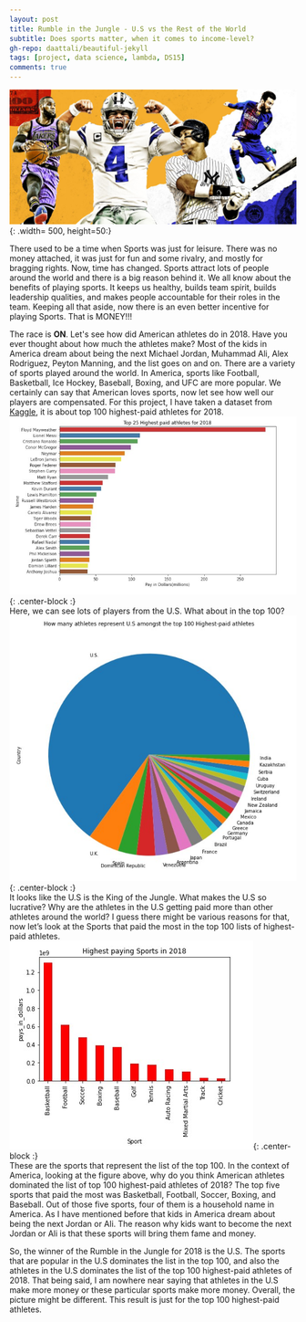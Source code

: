 ```yaml
---
layout: post
title: Rumble in the Jungle - U.S vs the Rest of the World
subtitle: Does sports matter, when it comes to income-level?
gh-repo: daattali/beautiful-jekyll
tags: [project, data science, lambda, DS15]
comments: true
---
```

![](/img/athletes.jpg){: .width= 500, height=50:}

There used to be a time when Sports was just for leisure. There was no money attached, it was just for fun and some rivalry, and mostly for bragging rights. Now, time has changed. Sports attract lots of people around the world and there is a big reason behind it. We all know about the benefits of playing sports. It keeps us healthy, builds team spirit, builds leadership qualities, and makes people accountable for their roles in the team. Keeping all that aside, now there is an even better incentive for playing Sports. That is MONEY!!!  

The race is **ON**. Let's see how did American athletes do in 2018. Have you ever thought about how much the athletes make? Most of the kids in America dream about being the next Michael Jordan, Muhammad Ali, Alex Rodriguez, Peyton Manning, and the list goes on and on. There are a variety of sports played around the world. In America, sports like Football, Basketball, Ice Hockey, Baseball, Boxing, and UFC are more popular. We certainly can say that American loves sports, now let see how well our players are compensated. For this project, I have taken a dataset from [Kaggle](https://www.kaggle.com/pavanraj159/forbes-100-highest-paid-athletes-2018), it is about top 100 highest-paid athletes for 2018. 
![Plot](/img/top25athelete.jpg){: .center-block :}  
Here, we can see lots of players from the U.S. What about in the top 100?  
![](/img/usa.jpg){: .center-block :}  
It looks like the U.S is the King of the Jungle. What makes the U.S so lucrative? Why are the athletes in the U.S getting paid more than other athletes around the world? I guess there might be various reasons for that, now let’s look at the Sports that paid the most in the top 100 lists of highest-paid athletes.  
![](/img/topsports.jpg){: .center-block :}  
These are the sports that represent the list of the top 100. In the context of America, looking at the figure above, why do you think American athletes dominated the list of top 100 highest-paid athletes of 2018? The top five sports that paid the most was Basketball, Football, Soccer, Boxing, and Baseball. Out of those five sports, four of them is a household name in America. As I have mentioned before that kids in America dream about being the next Jordan or Ali. The reason why kids want to become the next Jordan or Ali is that these sports will bring them fame and money.  

So, the winner of the Rumble in the Jungle for 2018 is the U.S. The sports that are popular in the U.S dominates the list in the top 100, and also the athletes in the U.S dominates the list of the top 100 highest-paid athletes of 2018. That being said, I am nowhere near saying that athletes in the U.S make more money or these particular sports make more money. Overall, the picture might be different. This result is just for the top 100 highest-paid athletes.

